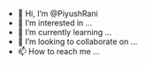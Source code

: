 - 👋 Hi, I’m @PiyushRani
- 👀 I’m interested in ...
- 🌱 I’m currently learning ...
- 💞️ I’m looking to collaborate on ...
- 📫 How to reach me ...

<!---
PiyushRani/PiyushRani is a ✨ special ✨ repository because its `README.md` (this file) appears on your GitHub profile.
You can click the Preview link to take a look at your changes.
--->
